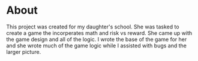 # About
This project was created for my daughter's school. She was tasked to create a game the incorperates math and risk vs reward. She came up with the game design and all of the logic. I wrote the base of the game for her and she wrote much of the game logic while I assisted with bugs and the larger picture.